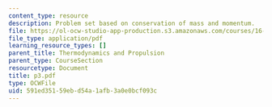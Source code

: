 ```yaml
---
content_type: resource
description: Problem set based on conservation of mass and momentum.
file: https://ol-ocw-studio-app-production.s3.amazonaws.com/courses/16-01-unified-engineering-i-ii-iii-iv-fall-2005-spring-2006/591ed35159ebd54a1afb3a0e0bcf093c_p3.pdf
file_type: application/pdf
learning_resource_types: []
parent_title: Thermodynamics and Propulsion
parent_type: CourseSection
resourcetype: Document
title: p3.pdf
type: OCWFile
uid: 591ed351-59eb-d54a-1afb-3a0e0bcf093c
---
```

